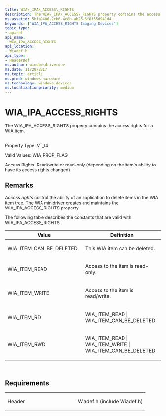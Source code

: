 ```yaml
---
title: WIA\_IPA\_ACCESS\_RIGHTS
description: The WIA\_IPA\_ACCESS\_RIGHTS property contains the access rights for a WIA item.
ms.assetid: 5bfa9406-2cb6-4c8b-ab25-6f8f55d941d4
keywords: ["WIA_IPA_ACCESS_RIGHTS Imaging Devices"]
topic_type:
- apiref
api_name:
- WIA_IPA_ACCESS_RIGHTS
api_location:
- Wiadef.h
api_type:
- HeaderDef
ms.author: windowsdriverdev
ms.date: 11/28/2017
ms.topic: article
ms.prod: windows-hardware
ms.technology: windows-devices
ms.localizationpriority: medium
---
```


# WIA\_IPA\_ACCESS\_RIGHTS


The WIA\_IPA\_ACCESS\_RIGHTS property contains the access rights for a WIA item.

## <span id="ddk_wia_ipa_access_rights_si"></span><span id="DDK_WIA_IPA_ACCESS_RIGHTS_SI"></span>


Property Type: VT\_I4

Valid Values: WIA\_PROP\_FLAG

Access Rights: Read/write or read-only (depending on the item's ability to have its access rights changed)

Remarks
-------

*Access rights* control the ability of an application to delete items in the WIA item tree. The WIA minidriver creates and maintains the WIA\_IPA\_ACCESS\_RIGHTS property.

The following table describes the constants that are valid with WIA\_IPA\_ACCESS\_RIGHTS.

<table>
<colgroup>
<col width="50%" />
<col width="50%" />
</colgroup>
<thead>
<tr class="header">
<th>Value</th>
<th>Definition</th>
</tr>
</thead>
<tbody>
<tr class="odd">
<td><p>WIA_ITEM_CAN_BE_DELETED</p></td>
<td><p>This WIA item can be deleted.</p></td>
</tr>
<tr class="even">
<td><p>WIA_ITEM_READ</p></td>
<td><p>Access to the item is read-only.</p></td>
</tr>
<tr class="odd">
<td><p>WIA_ITEM_WRITE</p></td>
<td><p>Access to the item is read/write.</p></td>
</tr>
<tr class="even">
<td><p>WIA_ITEM_RD</p></td>
<td><p>WIA_ITEM_READ | WIA_ITEM_CAN_BE_DELETED</p></td>
</tr>
<tr class="odd">
<td><p>WIA_ITEM_RWD</p></td>
<td><p>WIA_ITEM_READ | WIA_ITEM_WRITE | WIA_ITEM_CAN_BE_DELETED</p></td>
</tr>
</tbody>
</table>

 

Requirements
------------

<table>
<colgroup>
<col width="50%" />
<col width="50%" />
</colgroup>
<tbody>
<tr class="odd">
<td><p>Header</p></td>
<td>Wiadef.h (include Wiadef.h)</td>
</tr>
</tbody>
</table>

 

 





